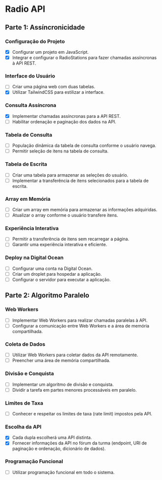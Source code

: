 
# Radio API

## Parte 1: Assíncronicidade

### Configuração do Projeto

- [x] Configurar um projeto em JavaScript.
- [x] Integrar e configurar o RadioStations para fazer chamadas assíncronas à API REST.

### Interface do Usuário

- [ ] Criar uma página web com duas tabelas.
- [x] Utilizar TailwindCSS para estilizar a interface.

### Consulta Assíncrona

- [x] Implementar chamadas assíncronas para a API REST.
- [ ] Habilitar ordenação e paginação dos dados na API.

### Tabela de Consulta

- [ ] População dinâmica da tabela de consulta conforme o usuário navega.
- [ ] Permitir seleção de itens na tabela de consulta.

### Tabela de Escrita

- [ ] Criar uma tabela para armazenar as seleções do usuário.
- [ ] Implementar a transferência de itens selecionados para a tabela de escrita.

### Array em Memória

- [ ] Criar um array em memória para armazenar as informações adquiridas.
- [ ] Atualizar o array conforme o usuário transfere itens.

### Experiência Interativa

- [ ] Permitir a transferência de itens sem recarregar a página.
- [ ] Garantir uma experiência interativa e eficiente.

### Deploy na Digital Ocean

- [ ] Configurar uma conta na Digital Ocean.
- [ ] Criar um droplet para hospedar a aplicação.
- [ ] Configurar o servidor para executar a aplicação.

## Parte 2: Algoritmo Paralelo

### Web Workers

- [ ] Implementar Web Workers para realizar chamadas paralelas à API.
- [ ] Configurar a comunicação entre Web Workers e a área de memória compartilhada.

### Coleta de Dados

- [ ] Utilizar Web Workers para coletar dados da API remotamente.
- [ ] Preencher uma área de memória compartilhada.

### Divisão e Conquista

- [ ] Implementar um algoritmo de divisão e conquista.
- [ ] Dividir a tarefa em partes menores processáveis em paralelo.

### Limites de Taxa

- [ ] Conhecer e respeitar os limites de taxa (rate limit) impostos pela API.

### Escolha da API

- [x] Cada dupla escolherá uma API distinta.
- [x] Fornecer informações da API no fórum da turma (endpoint, URI de paginação e ordenação, dicionário de dados).

### Programação Funcional

- [ ] Utilizar programação funcional em todo o sistema.





